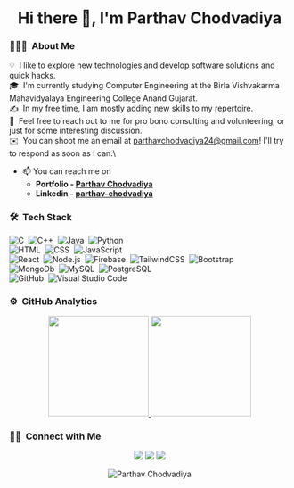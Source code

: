 <h1 align="center">Hi there 👋, I'm Parthav Chodvadiya</h1>

### 👨🏻‍💻 &nbsp;About Me

💡 &nbsp;I like to explore new technologies and develop software solutions and quick hacks.\
🎓 &nbsp;I'm currently studying Computer Engineering at the Birla Vishvakarma Mahavidyalaya Engineering College Anand Gujarat.\
✍️ &nbsp;In my free time, I am mostly adding new skills to my repertoire.\
💬 &nbsp;Feel free to reach out to me for pro bono consulting and volunteering, or just for some interesting discussion.\
✉️ &nbsp;You can shoot me an email at parthavchodvadiya24@gmail.com! I'll try to respond as soon as I can.\

- 📫 You can reach me on 
  - **Portfolio - [Parthav Chodvadiya](https://parthav24.github.io/)**
  - **Linkedin - [parthav-chodvadiya](https://www.linkedin.com/in/parthav-chodvadiya-506568254)**

### 🛠 &nbsp;Tech Stack

![C](https://img.shields.io/badge/-C-05122A?style=flat&logo=C&logoColor=A8B9CC)&nbsp;
![C++](https://img.shields.io/badge/-C++-05122A?style=flat&logo=C%2B%2B&logoColor=00599C)&nbsp;
![Java](https://img.shields.io/badge/-Java-05122A?style=flat&logo=Java&logoColor=FFA518)&nbsp;
![Python](https://img.shields.io/badge/-Python-05122A?style=flat&logo=python)\
![HTML](https://img.shields.io/badge/-HTML-05122A?style=flat&logo=HTML5)&nbsp;
![CSS](https://img.shields.io/badge/-CSS-05122A?style=flat&logo=CSS3&logoColor=1572B6)&nbsp;
![JavaScript](https://img.shields.io/badge/-JavaScript-05122A?style=flat&logo=javascript)&nbsp;\
![React](https://img.shields.io/badge/-React-05122A?style=flat&logo=react)&nbsp;
![Node.js](https://img.shields.io/badge/-Node.js-05122A?style=flat&logo=node.js)&nbsp;
![Firebase](https://img.shields.io/badge/-Firebase-05122A?style=flat&logo=firebase)&nbsp;
![TailwindCSS](https://img.shields.io/badge/-TailwindCSS-05122A?style=flat&logo=tailwindcss)&nbsp;
![Bootstrap](https://img.shields.io/badge/-Bootstrap-05122A?style=flat&logo=bootstrap&logoColor=563D7C)\
![MongoDb](https://img.shields.io/badge/-MongoDb-05122A?style=flat&logo=mongodb)&nbsp;
![MySQL](https://img.shields.io/badge/-MySQL-05122A?style=flat&logo=mysql)&nbsp;
![PostgreSQL](https://img.shields.io/badge/-PostgreSQL-05122A?style=flat&logo=postgresql)\
![GitHub](https://img.shields.io/badge/-GitHub-05122A?style=flat&logo=github)&nbsp;
![Visual Studio Code](https://img.shields.io/badge/-Visual%20Studio%20Code-05122A?style=flat&logo=visual-studio-code&logoColor=007ACC)&nbsp;

### ⚙️ &nbsp;GitHub Analytics

<p align="center">
<a href="https://github.com/parthav24">
  <img height="180em" src="https://github-readme-stats-eight-theta.vercel.app/api?username=parthav24&show_icons=true&theme=algolia&include_all_commits=true&count_private=true"/>
  <img height="180em" src="https://github-readme-stats-eight-theta.vercel.app/api/top-langs/?username=parthav24&layout=compact&langs_count=8&theme=algolia&hide=css,php"/>
</a>
</p>

### 🤝🏻 &nbsp;Connect with Me

<p align="center">
<a href="https://www.linkedin.com/in/parthav-chodvadiya-506568254"><img src="https://img.shields.io/badge/-parthav24-0077B5?style=flat&logo=Linkedin&logoColor=white"/></a>
<a href="mailto:parthavchodvadiya24@gmail.com"><img src="https://img.shields.io/badge/-parthavchodvadiya24@gmail.com-D14836?style=flat&logo=Gmail&logoColor=white"/></a>
<a href="https://instagram.com/parthav__24"><img src="https://img.shields.io/badge/-@parthav__24-E4405F?style=flat&logo=Instagram&logoColor=white"/></a>
</p>
<p align="center"> <img src="https://komarev.com/ghpvc/?username=parthav24&label=Profile%20views&color=0e75b6&style=plastic" alt="Parthav Chodvadiya" /> </p>
